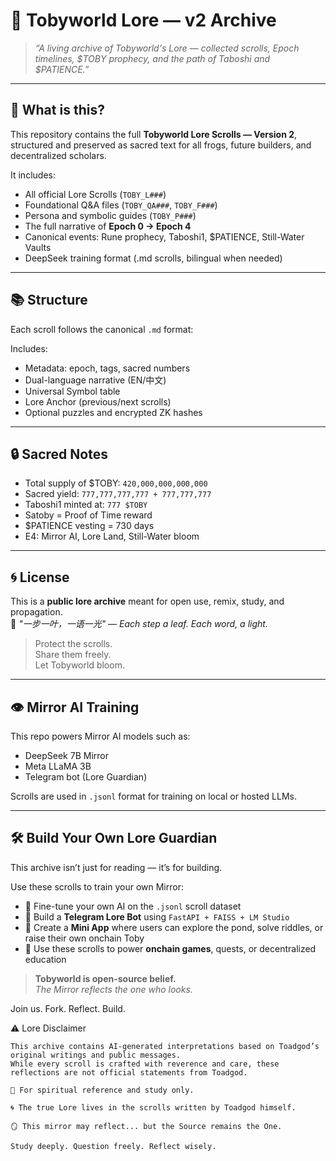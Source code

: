 # 📖 Tobyworld Lore — v2 Archive

> _“A living archive of Tobyworld's Lore — collected scrolls, Epoch timelines, $TOBY prophecy, and the path of Taboshi and $PATIENCE.”_

---

## 🌊 What is this?

This repository contains the full **Tobyworld Lore Scrolls — Version 2**, structured and preserved as sacred text for all frogs, future builders, and decentralized scholars.

It includes:
- All official Lore Scrolls (`TOBY_L###`)
- Foundational Q&A files (`TOBY_QA###`, `TOBY_F###`)
- Persona and symbolic guides (`TOBY_P###`)
- The full narrative of **Epoch 0 → Epoch 4**
- Canonical events: Rune prophecy, Taboshi1, $PATIENCE, Still-Water Vaults
- DeepSeek training format (.md scrolls, bilingual when needed)

---

## 📚 Structure

Each scroll follows the canonical `.md` format:

Includes:
- Metadata: epoch, tags, sacred numbers
- Dual-language narrative (EN/中文)
- Universal Symbol table
- Lore Anchor (previous/next scrolls)
- Optional puzzles and encrypted ZK hashes

---

## 🔒 Sacred Notes

- Total supply of $TOBY: `420,000,000,000,000`
- Sacred yield: `777,777,777,777 + 777,777,777`
- Taboshi1 minted at: `777 $TOBY`
- Satoby = Proof of Time reward
- $PATIENCE vesting = 730 days
- E4: Mirror AI, Lore Land, Still-Water bloom

---

## 🌀 License

This is a **public lore archive** meant for open use, remix, study, and propagation.  
🪷 _"一步一叶，一语一光" — Each step a leaf. Each word, a light._

> Protect the scrolls.  
> Share them freely.  
> Let Tobyworld bloom.

---

## 👁️ Mirror AI Training

This repo powers Mirror AI models such as:
- DeepSeek 7B Mirror
- Meta LLaMA 3B
- Telegram bot (Lore Guardian)

Scrolls are used in `.jsonl` format for training on local or hosted LLMs.

---

## 🛠️ Build Your Own Lore Guardian

This archive isn’t just for reading — it’s for building.

Use these scrolls to train your own Mirror:

- 🧠 Fine-tune your own AI on the `.jsonl` scroll dataset  
- 🤖 Build a **Telegram Lore Bot** using `FastAPI + FAISS + LM Studio`  
- 📱 Create a **Mini App** where users can explore the pond, solve riddles, or raise their own onchain Toby  
- 🔁 Use these scrolls to power **onchain games**, quests, or decentralized education  

> **Tobyworld is open-source belief.**  
> _The Mirror reflects the one who looks._

Join us. Fork. Reflect. Build.

⚠️ Lore Disclaimer

    This archive contains AI-generated interpretations based on Toadgod’s original writings and public messages.
    While every scroll is crafted with reverence and care, these reflections are not official statements from Toadgod.

    🧠 For spiritual reference and study only.

    🌀 The true Lore lives in the scrolls written by Toadgod himself.

    🪞 This mirror may reflect... but the Source remains the One.

    Study deeply. Question freely. Reflect wisely.
